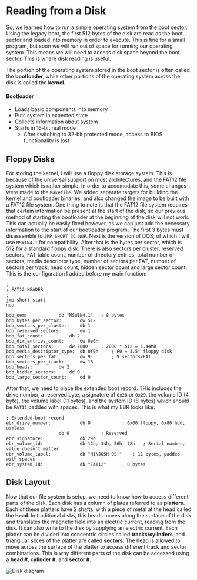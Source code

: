 # Reading from a Disk
So, we learned how to run a simple operating system from the boot sector. Using the legacy boot, the first 512 bytes of the disk are read as the boot sector and loaded into memory in order to execute. This is fine for a small program, but soon we will run out of space for running our operating system. This means we will need to access disk space beyond the boot sector. This is where disk reading is useful.

The portion of the operating system stored in the boot sector is often called the **bootloader**, while other portions of the operating system across the disk is called the **kernel**.

#### Bootloader
- Loads basic components into memory
- Puts system in expected state
- Collects information about system
- Starts in 16-bit real mode
  - After switching to 32-bit protected mode, access to BIOS functionality is lost

## Floppy Disks
For storing the kernel, I will use a floppy disk storage system. This is because of the universal support on most architectures, and the FAT12 file system which is rather simple. In order to accomodate this, some changes were made to the `Makefile`. We added separate targets for building the kernel and bootloader binaries, and also changed the image to be built with a FAT12 file system. One thing to note is that the FAT12 file system requires that certain information be present at the start of the disk, so our previous method of starting the bootloader at the beginning of the disk will not work. This can actually be easily fixed however, as we can just add the necessary information to the start of our bootloader program. The first 3 bytes must disassemble to `JMP SHORT 3C NOP`. Next is the version of DOS, of which I will use `MSWIN4.1` for compatibility. After that is the bytes per sector, which is 512 for a standard floppy disk. There is also sectors per cluster, reserved sectors, FAT table count, number of directory entries, total number of sectors, media descriptor type, number of sectors per FAT, number of sectors per track, head count, hidden sector count and large sector count. This is the configuration I added before my main function:

```assembly
;
; FAT12 HEADER
;
jmp short start
nop

bdb_oem:			db "MSWIN4.1"	; 8 bytes
bdb_bytes_per_sector:		dw 512
bdb_sectors_per_cluster:	db 1
bdb_reserved_sectors:		dw 1
bdb_fat_count:			db 2
bdb_dir_entries_count:		dw 0e0h
bdb_total_sectors:		dw 2880		; 2880 * 512 = 1.44MB
bdb_media_descriptor_type:	db 0f0h		; F0 = 3.5" floppy disk
bdb_sectors_per_fat:		dw 9		; 9 sectors/FAT
bdb_sectors_per_track:		dw 18
bdb_heads:			dw 2
bdb_hidden_sectors:		dd 0
bdb_large_sector_count:		dd 0

```

After that, we need to place the extended boot record. THis includes the drive number, a reserved byte, a signature of `0x28` or `0x29`, the volume ID (4 byte), the volume label (11 bytes), and the system ID (8 bytes) which should be `FAT12` padded with spaces. This is what my EBR looks like:

```assembly
; Extended boot record
ebr_drive_number:			db 0			; 0x00 floppy, 0x80 hdd, useless
					db 0			; Reserved
ebr_signature:				db 29h
ebr_volume_id:				db 12h, 34h, 56h, 78h	; Serial number, value doesn't matter
ebr_volume_label:			db "NINJOSH OS "	; 11 bytes, padded with spaces
ebr_system_id:				db "FAT12"		; 8 bytes
```

## Disk Layout
Now that our file system is setup, we need to know how to access different parts of the disk. Each disk has a column of plates referred to as **platters**. Each of these platters have 2 shafts, with a piece of metal at the head called the **head**. In traditional disks, this heads moves along the surface of the disk and translates the magnetic field into an electric current, reading from the disk. It can also write to the disk by supplying an electric current. Each platter can be divided into concentric circles called **tracks/cylinders**, and triangluar slices of the platter are called **sectors**. The head is allowed to move across the surface of the platter to access different track and sector combinations. This is why different parts of the disk can be accessed using a **head #**, **cylinder #**, and **sector #**.

![Disk diagram](10_01_DiskMechanism.jpg)